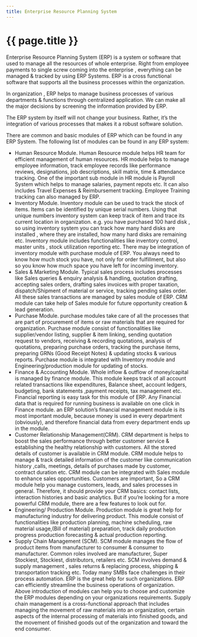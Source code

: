 ```yaml
---
title: Enterprise Resource Planning System
---
```

# {{ page.title }}
Enterprise Resource Planning System (ERP) is a system or software that used to manage all the resources of whole enterprise.
Right from employee payments to single screw coming into the enterprise , everything  can be managed & tracked by using ERP Systems.
ERP is a cross functional software that supports all the business processes within the organization.

In organization , ERP helps to manage business processes of various departments & functions through centralized  application.
We can make all the major  decisions by screening the information provided by ERP.

The ERP system by itself will not change your business. Rather,
it’s the integration of various processes that makes it a robust software solution.

There are common and basic modules of ERP which can be found in any ERP System. The following list of modules can be found in any ERP system:
- Human Resource Module.
    Human Resource module helps HR team for efficient management of human resources.
    HR module helps to manage employee information, track employee records like performance reviews, designations, job descriptions,
    skill matrix, time & attendance tracking. One of the important sub module in HR module is Payroll System which helps to manage salaries,
    payment repots etc. It can also includes Travel Expenses & Reimbursement tracking. Employee Training tracking can also managed by ERP.
- Inventory Module.
    Inventory module can be used to track the stock of items. Items can be identified by unique serial numbers.
    Using that unique numbers inventory system can keep track of item and trace its current location in organization.
    e.g. you have purchased 100 hard disk , so using inventory system you can track how many hard disks are installed ,
    where they are installed, how many hard disks are remaining etc. Inventory module includes functionalities like inventory control,
    master units , stock utilization reporting etc. There may be integration of inventory module  with purchase module of ERP.
    You always need to know how much stock you have, not only for order fulfillment, but also so you know how much space you have
    left for incoming inventory.
- Sales & Marketing Module.
    Typical sales process includes processes like Sales queries & enquiry analysis & handling, quotation drafting,
    accepting sales orders, drafting sales invoices with proper taxation, dispatch/Shipment of material or service, tracking pending sales order.
    All these sales transactions are managed by sales module of ERP. CRM module can take help of Sales module
    for future opportunity creation & lead generation.
- Purchase Module.
    purchase modules take care of all the processes that are part of procurement of items or raw materials that are required for organization.
    Purchase module consist of functionalities like supplier/vendor listing, supplier & item linking, sending quotation request to vendors,
    receiving & recording quotations, analysis of quotations, preparing purchase orders, tracking the purchase items,
    preparing GRNs (Good Receipt Notes) & updating stocks & various reports.
    Purchase module is integrated with Inventory module and Engineering/production module for updating of stocks.
- Finance & Accounting Module.
    Whole inflow & outflow of money/capital is managed by finance module.
    This module keeps track of all account related transactions like expenditures, Balance  sheet, account ledgers, budgeting,
    bank statements ,payment receipts, tax management etc. Financial reporting is easy task for this module of ERP.
    Any Financial data that is required for running business is available on one click in Finance module.
    an ERP solution’s financial management module is its most important module, because money is used in every department (obviously),
    and therefore financial data from every department ends up in the module.
- Customer Relationship Management(CRM).
    CRM department is helps to boost the sales performance through better customer service & establishing the healthy relationship
    with customers. All the stored details of customer is available in CRM module.
    CRM module helps to manage & track detailed information of the customer like communication history ,calls, meetings,
    details of purchases made by customer, contract duration etc.
    CRM module can be integrated with Sales module to enhance sales opportunities.
    Customers are important, So a CRM module help you manage customers, leads, and sales processes in general.
    Therefore, it should provide your CRM basics: contact lists, interaction histories and basic analytics.
    But if you’re looking for a more powerful CRM module, there are a few features to look out for.
- Engineering/ Production Module.
    Production module is great help for manufacturing industry for delivering product.
    This module consist of functionalities like production planning, machine scheduling, raw material usage,(Bill of material) preparation,
    track daily production progress production forecasting & actual production reporting.
- Supply Chain Management (SCM).
    SCM module manages the flow of product items from manufacturer to consumer & consumer to manufacturer.
    Common roles involved are manufacturer, Super Stockiest, Stockiest, distributors, retailers etc.
    SCM involves demand & supply management , sales returns & replacing process, shipping & transportation tracking etc.
    Today many SMBs face challenges in their process automation. ERP is the great help for such organizations.
    ERP can efficiently streamline the business operations of organization. Above introduction of modules can help you to choose
    and customize the ERP modules depending on your organizations requirements.
    Supply chain management is a cross-functional approach that includes managing the movement of raw materials into an organization,
    certain aspects of the internal processing of materials into finished goods,
    and the movement of finished goods out of the organization and toward the end consumer.
